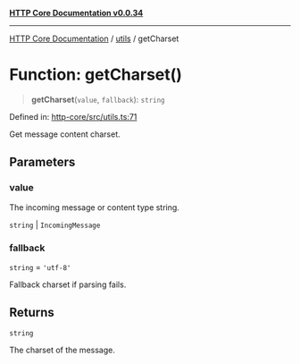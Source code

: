 [**HTTP Core Documentation v0.0.34**](../../README.md)

***

[HTTP Core Documentation](../../modules.md) / [utils](../README.md) / getCharset

# Function: getCharset()

> **getCharset**(`value`, `fallback`): `string`

Defined in: [http-core/src/utils.ts:71](https://github.com/stonemjs/http-core/blob/8d2f265873c2a6f093cdaa7580ed7328bd078613/src/utils.ts#L71)

Get message content charset.

## Parameters

### value

The incoming message or content type string.

`string` | `IncomingMessage`

### fallback

`string` = `'utf-8'`

Fallback charset if parsing fails.

## Returns

`string`

The charset of the message.
